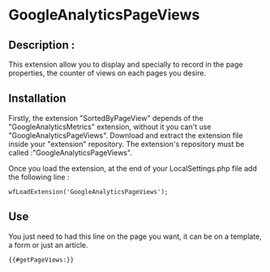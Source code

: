 # GoogleAnalyticsPageViews

## Description : 
This extension allow you to display and specially to record in the page properties, the counter of views on each pages you desire.

## Installation 
Firstly, the extension "SortedByPageView" depends of the "GoogleAnalyticsMetrics" extension, without it you can't use "GoogleAnalyticsPageViews".
Download and extract the extension file inside your "extension" repository. The extension's repository must be called :"GoogleAnalyticsPageViews".

Once you load the extension, at the end of your LocalSettings.php file add the following line :

	wfLoadExtension('GoogleAnalyticsPageViews');

## Use

You just need to had this line on the page you want, it can be on a template, a form or just an article. 

	{{#getPageViews:}}

